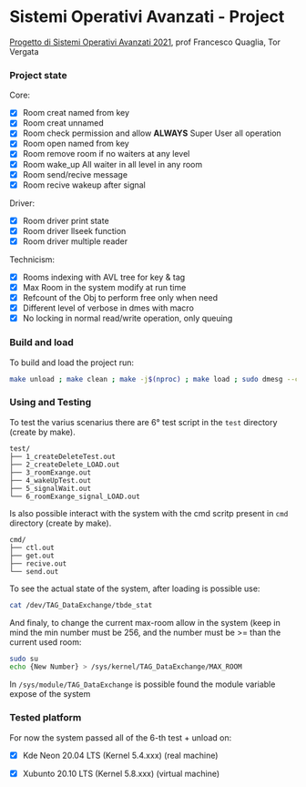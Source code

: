 # Sistemi Operativi Avanzati - Project
[Progetto di Sistemi Operativi Avanzati 2021](https://francescoquaglia.github.io/TEACHING/AOS/PROJECTS/project-specification-2020-2021.html), prof Francesco Quaglia, Tor Vergata

### Project state
Core:
- [x] Room creat named from key
- [x] Room creat unnamed
- [x] Room check permission and allow **ALWAYS** Super User all operation
- [x] Room open named from key
- [x] Room remove room if no waiters at any level
- [x] Room wake_up All waiter in all level in any room
- [x] Room send/recive message
- [x] Room recive wakeup after signal

Driver:
- [x] Room driver print state
- [x] Room driver llseek function
- [x] Room driver multiple reader

Technicism:
- [x] Rooms indexing with AVL tree for key & tag
- [x] Max Room in the system modify at run time
- [x] Refcount of the Obj to perform free only when need
- [x] Different level of verbose in dmes with macro
- [x] No locking in normal read/write operation, only queuing
### Build and load
To build and load the project run:
```bash
make unload ; make clean ; make -j$(nproc) ; make load ; sudo dmesg --clear 
```
### Using and Testing
To test the varius scenarius there are 6° test script in the `test` directory (create by make).

```
test/
├── 1_createDeleteTest.out
├── 2_createDelete_LOAD.out
├── 3_roomExange.out
├── 4_wakeUpTest.out
├── 5_signalWait.out
└── 6_roomExange_signal_LOAD.out
```



Is also possible interact with the system with the cmd scritp present in `cmd` directory (create by make).

```
cmd/
├── ctl.out
├── get.out
├── recive.out
└── send.out
```



To see the actual state of the system, after loading is possible use:

```bash
cat /dev/TAG_DataExchange/tbde_stat 
```

And finaly, to change the current max-room allow in the system (keep in mind the min number must be 256, and the number must be >= than the current used room:

```bash
sudo su
echo {New Number} > /sys/kernel/TAG_DataExchange/MAX_ROOM
```

In `/sys/module/TAG_DataExchange` is possible found the module variable expose of the system

### Tested platform
For now the system passed all of the 6-th test + unload on:
- [x] Kde Neon 20.04 LTS (Kernel 5.4.xxx) (real machine)
- [x] Xubunto 20.10 LTS (Kernel 5.8.xxx) (virtual machine)

